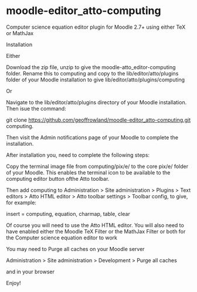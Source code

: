 moodle-editor_atto-computing
============================

Computer science equation editor plugin for Moodle 2.7+ using either TeX or MathJax

Installation

Either

Download the zip file, unzip to give the moodle-atto_editor-computing folder. Rename this to computing and copy to the lib/editor/atto/plugins folder of your Moodle installation to give lib/editor/atto/plugins/computing

Or 

Navigate to the lib/editor/atto/plugins directory of your Moodle installation. Then isue the command:

git clone https://github.com/geoffrowland/moodle-editor_atto-computing.git computing.

Then visit the Admin notifications page of your Moodle to complete the installation.

After installation you, need to complete the following steps:

Copy the terminal image file from computing/pix/e/ to the core pix/e/ folder of your Moodle. This enables the terminal icon to be available to the computing editor button ofthe Atto toolbar.

Then add computing to Administration > Site administration > Plugins > Text editors > Atto HTML editor > Atto toolbar settings > Toolbar config, to give, for example:

insert = computing, equation, charmap, table, clear

Of course you will need to use the Atto HTML editor. You will also need to have enabled either the Moodle TeX Filter or the MathJax Filter or both for the Computer science equation editor to work

You may need to Purge all caches on your Moodle server

Administration > Site administration > Development > Purge all caches

and in your browser

Enjoy!
